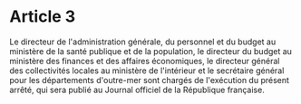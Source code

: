 # Article 3

Le directeur de l'administration générale, du personnel et du budget au ministère de la santé publique et de la population, le directeur du budget au ministère des finances et des affaires économiques, le directeur général des collectivités locales au ministère de l'intérieur et le secrétaire général pour les départements d'outre-mer sont chargés de l'exécution du présent arrêté, qui sera publié au Journal officiel de la République française.
